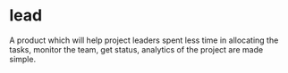 # lead
A product which will help project leaders spent less time in allocating the tasks, monitor the team, get status, analytics of the project are made simple.
